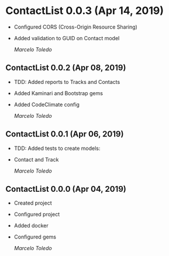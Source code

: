 # ContactList 0.0.3 (Apr 14, 2019)

* Configured CORS (Cross-Origin Resource Sharing)
* Added validation to GUID on Contact model

  *Marcelo Toledo*

## ContactList 0.0.2 (Apr 08, 2019)

* TDD: Added reports to Tracks and Contacts
* Added Kaminari and Bootstrap gems
* Added CodeClimate config

  *Marcelo Toledo*

## ContactList 0.0.1 (Apr 06, 2019)

* TDD: Added tests to create models:
* Contact and Track

  *Marcelo Toledo*

## ContactList 0.0.0 (Apr 04, 2019)

* Created project
* Configured project
* Added docker
* Configured gems

  *Marcelo Toledo*
